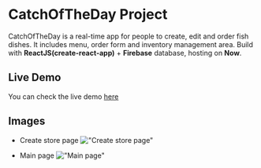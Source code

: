 # CatchOfTheDay Project

CatchOfTheDay is a real-time app for people to create, edit and order fish dishes. It includes menu, order form and inventory management area. Build with **ReactJS(create-react-app)** + **Firebase** database, hosting on **Now**. 

## Live Demo
You can check the live demo [here](https://catchoftheday-joshua.now.sh/)

## Images

- Create store page
!["Create store page"](https://github.com/zhonghaoliu/CatchOfTheDay/blob/master/docs/CatchOfTheDay-01.png?raw=true)


- Main page
!["Main page"](https://github.com/zhonghaoliu/CatchOfTheDay/blob/master/docs/CatchOfTheDay-02.png?raw=true)

